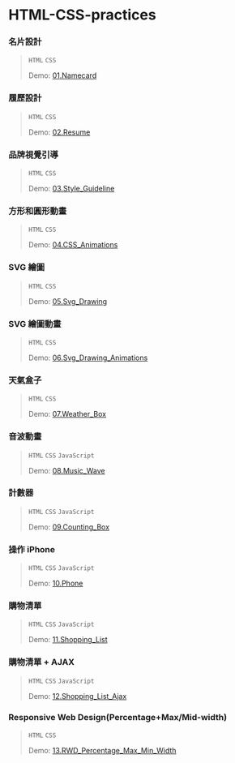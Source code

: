 # HTML-CSS-practices
### 名片設計
> `HTML` `CSS`
>  
>  Demo: [01.Namecard](https://tejungchou.github.io/HTML-CSS-Practices/01.Namecard/)

### 履歷設計
> `HTML` `CSS`
>  
>  Demo: [02.Resume](https://tejungchou.github.io/HTML-CSS-Practices/02.Resume/)

### 品牌視覺引導
> `HTML` `CSS`
>  
>  Demo: [03.Style_Guideline](https://tejungchou.github.io/HTML-CSS-Practices/03.Style_Guideline/)

### 方形和圓形動畫
> `HTML` `CSS`
>  
>  Demo: [04.CSS_Animations](https://tejungchou.github.io/HTML-CSS-Practices/04.CSS_Animations/)

### SVG 繪圖
> `HTML` `CSS`
>  
>  Demo: [05.Svg_Drawing](https://tejungchou.github.io/HTML-CSS-Practices/05.Svg_Drawing/)

### SVG 繪圖動畫
> `HTML` `CSS`
>  
>  Demo: [06.Svg_Drawing_Animations](https://tejungchou.github.io/HTML-CSS-Practices/06.Svg_Drawing_Animations/)

### 天氣盒子
> `HTML` `CSS`
>  
>  Demo: [07.Weather_Box](https://tejungchou.github.io/HTML-CSS-Practices/07.Weather_Box/)

### 音波動畫
> `HTML` `CSS` `JavaScript`
>  
>  Demo: [08.Music_Wave](https://tejungchou.github.io/HTML-CSS-Practices/08.Music_Wave/)

### 計數器
> `HTML` `CSS` `JavaScript`
>  
>  Demo: [09.Counting_Box](https://tejungchou.github.io/HTML-CSS-Practices/09.Counting_Box/)

### 操作 iPhone
> `HTML` `CSS` `JavaScript`
>  
>  Demo: [10.Phone](https://tejungchou.github.io/HTML-CSS-Practices/10.Phone/)

### 購物清單
> `HTML` `CSS` `JavaScript`
>  
>  Demo: [11.Shopping_List](https://tejungchou.github.io/HTML-CSS-Practices/11.Shopping_List/)

### 購物清單 + AJAX
> `HTML` `CSS` `JavaScript`
>  
>  Demo: [12.Shopping_List_Ajax](https://tejungchou.github.io/HTML-CSS-Practices/12.Shopping_List_Ajax/)

### Responsive Web Design(Percentage+Max/Mid-width)
> `HTML` `CSS`
>  
>  Demo: [13.RWD_Percentage_Max_Min_Width](https://tejungchou.github.io/HTML-CSS-Practices/13.RWD_Percentage_Max_Min_Width/)
